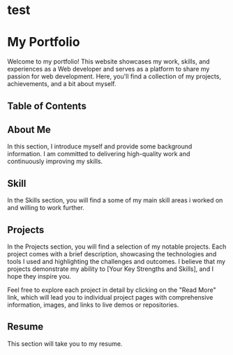 # test
# My Portfolio

Welcome to my portfolio! This website showcases my work, skills, and experiences as a Web developer and serves as a platform to share my passion for web development. Here, you'll find a collection of my projects, achievements, and a bit about myself.

## Table of Contents

## About Me
In this section, I introduce myself and provide some background information. I am committed to delivering high-quality work and continuously improving my skills.

## Skill
In the Skills section, you will find a some of my main skill areas i worked on and willing to work further. 

## Projects
In the Projects section, you will find a selection of my notable projects. Each project comes with a brief description, showcasing the technologies and tools I used and highlighting the challenges and outcomes. I believe that my projects demonstrate my ability to [Your Key Strengths and Skills], and I hope they inspire you.

Feel free to explore each project in detail by clicking on the "Read More" link, which will lead you to individual project pages with comprehensive information, images, and links to live demos or repositories.

## Resume
This section will take you to my resume.



